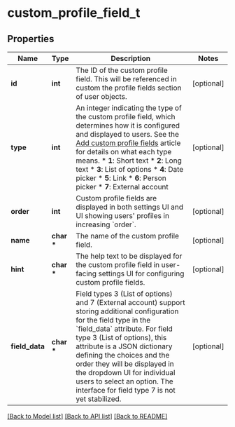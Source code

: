 # custom_profile_field_t

## Properties
Name | Type | Description | Notes
------------ | ------------- | ------------- | -------------
**id** | **int** | The ID of the custom profile field.  This will be referenced in custom the profile fields section of user objects.  | [optional] 
**type** | **int** | An integer indicating the type of the custom profile field, which determines how it is configured and displayed to users.  See the [Add custom profile fields](/help/add-custom-profile-fields) article for details on what each type means.  * **1**: Short text * **2**: Long text * **3**: List of options * **4**: Date picker * **5**: Link * **6**: Person picker * **7**: External account  | [optional] 
**order** | **int** | Custom profile fields are displayed in both settings UI and UI showing users&#39; profiles in increasing &#x60;order&#x60;.  | [optional] 
**name** | **char \*** | The name of the custom profile field.  | [optional] 
**hint** | **char \*** | The help text to be displayed for the custom profile field in user-facing settings UI for configuring custom profile fields.  | [optional] 
**field_data** | **char \*** | Field types 3 (List of options) and 7 (External account) support storing additional configuration for the field type in the &#x60;field_data&#x60; attribute.  For field type 3 (List of options), this attribute is a JSON dictionary defining the choices and the order they will be displayed in the dropdown UI for individual users to select an option.  The interface for field type 7 is not yet stabilized.  | [optional] 

[[Back to Model list]](../README.md#documentation-for-models) [[Back to API list]](../README.md#documentation-for-api-endpoints) [[Back to README]](../README.md)


